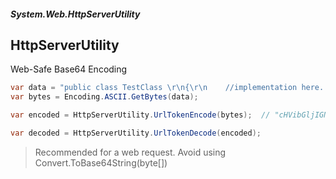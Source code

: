 ##### System.Web.HttpServerUtility
## HttpServerUtility

Web-Safe Base64 Encoding
``` csharp
var data = "public class TestClass \r\n{\r\n    //implementation here...\r\n}\r\n";
var bytes = Encoding.ASCII.GetBytes(data);

var encoded = HttpServerUtility.UrlTokenEncode(bytes);  // "cHVibGljIGNsYXNzIFRlc3RDbGFzcyANCnsNCiAgICAvL2ltcGxlbWVudGF0aW9uIGhlcmUuLi4NCn0NCg2"

var decoded = HttpServerUtility.UrlTokenDecode(encoded);
```
> Recommended for a web request. Avoid using Convert.ToBase64String(byte[])
